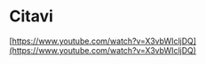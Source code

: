 # Citavi

[https://www.youtube.com/watch?v=X3vbWIcljDQ](https://www.youtube.com/watch?v=X3vbWIcljDQ)

